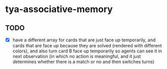 # tya-associative-memory

## TODO

- [x] have a different array for cards that are just face up temporarily, and
  cards that are face up because they are solved (rendered with different
  colors), and also turn card B face up temporarily so agents can see it in
  next observation (in which no action is meaningful, and it just determines
  whether there is a match or no and then switches turns)

